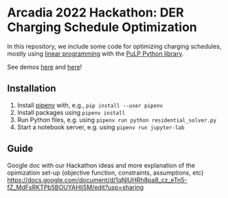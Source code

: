 # Arcadia 2022 Hackathon: DER Charging Schedule Optimization

In this repository, we include some code for optimizing charging schedules, mostly using [linear programming](https://en.wikipedia.org/wiki/Linear_programming) with the [PuLP Python library](https://coin-or.github.io/pulp/#).

See demos [here](./residential_solver.ipynb) and [here](./commercial_solver.ipynb)!

## Installation

1. Install [pipenv](https://pipenv.pypa.io/en/latest/) with, e.g., `pip install --user pipenv`
1. Install packages using `pipenv install`
1. Run Python files, e.g. using `pipenv run python residential_solver.py`
1. Start a notebook server, e.g. using `pipenv run jupyter-lab`

## Guide
Google doc with our Hackathon ideas and more explanation of the opimization set-up (objective function, constraints, assumptions, etc)
https://docs.google.com/document/d/1qNlUHRh8pa8_cz_eTn5-fZ_MdFsRKTPb5BOUYAHIj5M/edit?usp=sharing
